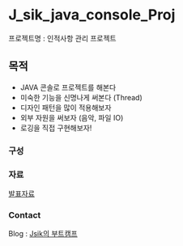 # J_sik_java_console_Proj
프로젝트명 : 인적사항 관리 프로젝트


## 목적 

- JAVA 콘솔로 프로젝트를 해본다
- 미숙한 기능을 신명나게 써본다 (Thread)
- 디자인 패턴을 많이 적용해보자
- 외부 자원을 써보자 (음악, 파일 IO)
- 로깅을 직접 구현해보자!

### 구성



### 자료

[발표자료](https://github.com/ychic/J_sik_java_console_Proj/blob/master/AcademyPresentation.pptx?raw=true)


### Contact

Blog : [Jsik의 부트캠프](https://j-sik.tistory.com/)

